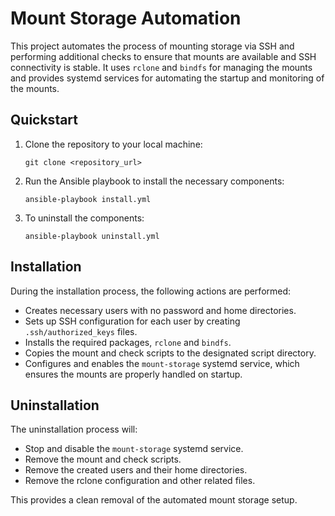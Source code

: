 # Mount Storage Automation

This project automates the process of mounting storage via SSH and performing additional checks to ensure that mounts are available and SSH connectivity is stable. It uses `rclone` and `bindfs` for managing the mounts and provides systemd services for automating the startup and monitoring of the mounts.

## Quickstart

1. Clone the repository to your local machine:
   ```
   git clone <repository_url>
   ```
   
2. Run the Ansible playbook to install the necessary components:
   ```
   ansible-playbook install.yml
   ```

3. To uninstall the components:
   ```
   ansible-playbook uninstall.yml
   ```

## Installation

During the installation process, the following actions are performed:
- Creates necessary users with no password and home directories.
- Sets up SSH configuration for each user by creating `.ssh/authorized_keys` files.
- Installs the required packages, `rclone` and `bindfs`.
- Copies the mount and check scripts to the designated script directory.
- Configures and enables the `mount-storage` systemd service, which ensures the mounts are properly handled on startup.

## Uninstallation

The uninstallation process will:
- Stop and disable the `mount-storage` systemd service.
- Remove the mount and check scripts.
- Remove the created users and their home directories.
- Remove the rclone configuration and other related files.

This provides a clean removal of the automated mount storage setup.